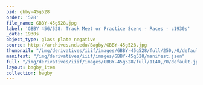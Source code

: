 ```yaml
---
pid: gbby-45g528
order: '528'
file_name: GBBY-45g528.jpg
label: 'GBBY 45G/528: Track Meet or Practice Scene - Races - c1930s'
_date: 1930s
object_type: glass plate negative
source: http://archives.nd.edu/Bagby/GBBY-45g528.jpg
thumbnail: "/img/derivatives/iiif/images/GBBY-45g528/full/250,/0/default.jpg"
manifest: "/img/derivatives/iiif/images/GBBY-45g528/manifest.json"
full: "/img/derivatives/iiif/images/GBBY-45g528/full/1140,/0/default.jpg"
layout: bagby_item
collection: bagby
---
```


